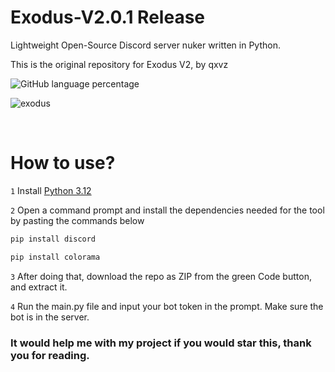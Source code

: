 # Exodus-V2.0.1 Release
Lightweight Open-Source Discord server nuker written in Python.

This is the original repository for Exodus V2, by qxvz

![GitHub language percentage](https://img.shields.io/github/languages/top/qxvz/Exodus-V2)


![exodus](https://github.com/user-attachments/assets/8b2719ea-e63f-4f25-beea-d9cc5433c5ab)

<br>

# How to use?

`1` Install [Python 3.12](https://www.python.org/downloads/release/python-3124/)

`2` Open a command prompt and install the dependencies needed for the tool by pasting the commands below
```sh
pip install discord
```
```sh
pip install colorama
```

`3` After doing that, download the repo as ZIP from the green Code button, and extract it.

`4` Run the main.py file and input your bot token in the prompt. Make sure the bot is in the server.

### It would help me with my project if you would star this, thank you for reading.
